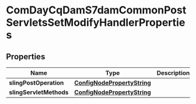 
# ComDayCqDamS7damCommonPostServletsSetModifyHandlerProperties

## Properties
Name | Type | Description | Notes
------------ | ------------- | ------------- | -------------
**slingPostOperation** | [**ConfigNodePropertyString**](ConfigNodePropertyString.md) |  |  [optional]
**slingServletMethods** | [**ConfigNodePropertyString**](ConfigNodePropertyString.md) |  |  [optional]



